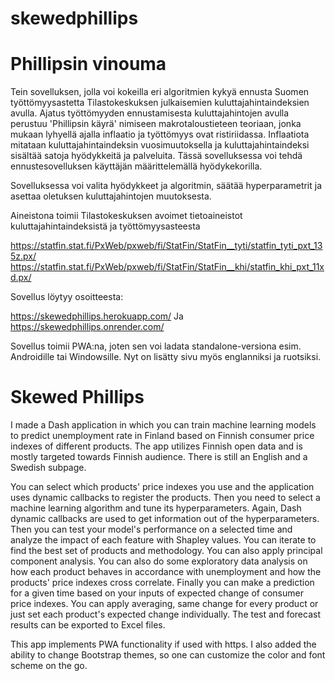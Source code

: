 # skewedphillips

# Phillipsin vinouma

Tein sovelluksen, jolla voi kokeilla eri algoritmien kykyä ennusta Suomen työttömyysastetta Tilastokeskuksen julkaisemien kuluttajahintaindeksien avulla. Ajatus työttömyyden ennustamisesta kuluttajahintojen avulla perustuu 'Phillipsin käyrä' nimiseen makrotaloustieteen teoriaan, jonka mukaan lyhyellä ajalla inflaatio ja työttömyys ovat ristiriidassa. Inflaatiota mitataan kuluttajahintaindeksin vuosimuutoksella ja kuluttajahintaindeksi sisältää satoja hyödykkeitä ja palveluita. Tässä sovelluksessa voi tehdä ennustesovelluksen käyttäjän määrittelemällä hyödykekorilla.

Sovelluksessa voi valita hyödykkeet ja algoritmin, säätää hyperparametrit ja asettaa oletuksen kuluttajahintojen muutoksesta.

Aineistona toimii Tilastokeskuksen avoimet tietoaineistot kuluttajahintaindeksistä ja työttömyysasteesta

https://statfin.stat.fi/PxWeb/pxweb/fi/StatFin/StatFin__tyti/statfin_tyti_pxt_135z.px/
https://statfin.stat.fi/PxWeb/pxweb/fi/StatFin/StatFin__khi/statfin_khi_pxt_11xd.px/

Sovellus löytyy osoitteesta: 

https://skewedphillips.herokuapp.com/
Ja
https://skewedphillips.onrender.com/

Sovellus toimii PWA:na, joten sen voi ladata standalone-versiona esim. Androidille tai Windowsille. Nyt on lisätty sivu myös englanniksi ja ruotsiksi.

# Skewed Phillips

I made a Dash application in which you can train machine learning models to predict unemployment rate in Finland based on Finnish consumer price indexes of different products. The app utilizes Finnish open data and is mostly targeted towards Finnish audience. There is still an English and a Swedish subpage.

You can select which products' price indexes you use and the application uses dynamic callbacks to register the products. Then you need to select a machine learning algorithm and tune its hyperparameters. Again, Dash dynamic callbacks are used to get information out of the hyperparameters. Then you can test your model's performance on a selected time and analyze the impact of each feature with Shapley values. You can iterate to find the best set of products and methodology. You can also apply principal component analysis. You can also do some exploratory data analysis on how each product behaves in accordance with unemployment and how the products' price indexes cross correlate. Finally you can make a prediction for a given time based on your inputs of expected change of consumer price indexes. You can apply averaging, same change for every product or just set each product's expected change individually. The test and forecast results can be exported to Excel files.

This app implements PWA functionality if used with https. I also added the ability to change Bootstrap themes, so one can customize the color and font scheme on the go.
